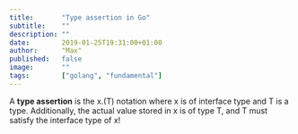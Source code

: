 ```yaml
---
title:       "Type assertion in Go"
subtitle:    ""
description: ""
date:        2019-01-25T19:31:00+01:00
author:      "Max"
published:   false
image:       ""
tags:        ["golang", "fundamental"]
---
```


A **type assertion** is the x.(T) notation where x is of interface type and T is a type. Additionally, the actual value stored in x is of type T, and T must satisfy the interface type of x!
